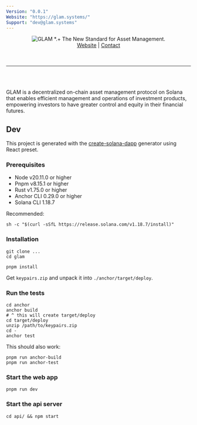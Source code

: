 ```yaml
---
Version: "0.0.1"
Website: "https://glam.systems/"
Support: "dev@glam.systems"
---
```


<p align="center">
 <picture>
    <source media="(prefers-color-scheme: dark)" srcset="https://raw.githubusercontent.com/glamsystems/brand_assets/main/github/github_banner_light.svg">
    <source media="(prefers-color-scheme: light)" srcset="https://raw.githubusercontent.com/glamsystems/brand_assets/main/github/github_banner_dark.svg">
    <img alt="GLAM *.+ The New Standard for Asset Management." src="https://raw.githubusercontent.com/glamsystems/brand_assets/main/github/github_banner_dark.svg">
  </picture>
<br>
    <a href="https://glam.systems" target="_blank">Website</a> | 
    <a href="mailto:dev@glam.systems" target="_blank">Contact</a>
    <br>
    <br>
    <br>
</p>

---

<br>
<br>

GLAM is a decentralized on-chain asset management protocol on Solana that enables efficient management and operations of investment products, empowering investors to have greater control and equity in their financial futures.

## Dev

This project is generated with the [create-solana-dapp](https://github.com/solana-developers/create-solana-dapp) generator using React preset.

### Prerequisites

- Node v20.11.0 or higher
- Pnpm v8.15.1 or higher
- Rust v1.75.0 or higher
- Anchor CLI 0.29.0 or higher
- Solana CLI 1.18.7

Recommended:

```shell
sh -c "$(curl -sSfL https://release.solana.com/v1.18.7/install)"
```

### Installation

```shell
git clone ...
cd glam

pnpm install
```

Get `keypairs.zip` and unpack it into `./anchor/target/deploy`.

### Run the tests

```shell
cd anchor
anchor build
# ^ this will create target/deploy
cd target/deploy
unzip /path/to/keypairs.zip
cd -
anchor test
```

This should also work:

```shell
pnpm run anchor-build
pnpm run anchor-test
```

### Start the web app

```shell
pnpm run dev
```

### Start the api server

```shell
cd api/ && npm start
```
